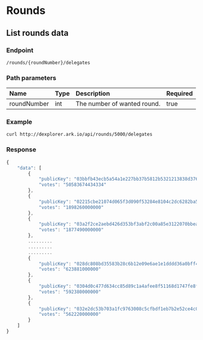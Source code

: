 # Rounds

## List rounds data

### Endpoint

```text
/rounds/{roundNumber}/delegates
```

### Path parameters

| Name | Type | Description | Required |
| :--- | :--- | :--- | :--- |
| roundNumber | int | The number of wanted round. | true |

### Example

```text
curl http://dexplorer.ark.io/api/rounds/5000/delegates
```

### Response

```javascript
{
    "data": [
        {
            "publicKey": "03bbfb43ecb5a54a1e227bb37b5812b5321213838d376e2b455b6af78442621dec",
            "votes": "50583674434334"
        },
        {
            "publicKey": "02215cbe21074d065f3d090f53284e8104c2dc6282ba50bf155adcdfdbcfe325d5",
            "votes": "1898260000000"
        },
        {
            "publicKey": "03a2f2ce2aebd426d353bf3abf2c00a85e3122070bbeaa04b73eba2a6119dbc620",
            "votes": "1877490000000"
        },
        .........
        .........
        ......... 
        {
            "publicKey": "028dc808bd35583b28c6b12e09e6ae1e1dddd36a0bff4e5467d95d920b3caa4867",
            "votes": "623881000000"
        },
        {
            "publicKey": "0304d0c477d634cc85d89c1a4afee8f51168d1747fe8fd79cabc26565e49eb8a7a",
            "votes": "592380000000"
        },
        {
            "publicKey": "032e2dc53b703a1fc9763008c5cfbdf1eb7b2e52ce4c0998b790b5d08430e3720a",
            "votes": "562220000000"
        }
    ]
}
```

